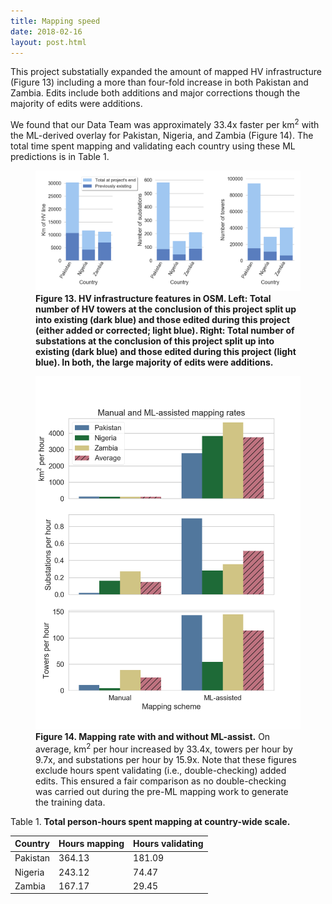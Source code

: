 ```yaml
---
title: Mapping speed
date: 2018-02-16
layout: post.html
---
```


This project substatially expanded the amount of mapped HV infrastructure (Figure 13) including a more than four-fold increase in both Pakistan and Zambia. Edits include both additions and major corrections though the majority of edits were additions.

We found that our Data Team was approximately 33.4x faster per km<sup>2</sup> with the ML-derived overlay for Pakistan, Nigeria, and Zambia (Figure 14). The total time spent mapping and validating each country using these ML predictions is in Table 1.

<figure class="align-center">
  <img src="/assets/graphics/content/results_plots/mapped_features.png" alt="Total mapping edits." />
  <figcaption><b>Figure 13. HV infrastructure features in OSM. Left: Total number of HV towers at the conclusion of this project split up into existing (dark blue) and those edited during this project (either added or corrected; light blue). Right: Total number of substations at the conclusion of this project split up into existing (dark blue) and those edited during this project (light blue). In both, the large majority of edits were additions.</b></figcaption>
</figure>

<figure class="align-center">
  <img src="/assets/graphics/content/results_plots/mapping_rate.png" alt="Mapping rate for km^2, towers, and substations per hour." />
  <figcaption><b>Figure 14. Mapping rate with and without ML-assist.</b> On average, km<sup>2</sup> per hour increased by 33.4x, towers per hour by 9.7x, and substations per hour by 15.9x. Note that these figures exclude hours spent validating (i.e., double-checking) added edits. This ensured a fair comparison as no double-checking was carried out during the pre-ML mapping work to generate the training data.</figcaption>
</figure>

Table 1. **Total person-hours spent mapping at country-wide scale.**

| Country    | Hours mapping    | Hours validating    |
| ---------- |:---------------- |:------------------- |
| Pakistan   | 364.13		    | 181.09 |
| Nigeria    | 243.12           | 74.47  |
| Zambia     | 167.17           | 29.45  |
